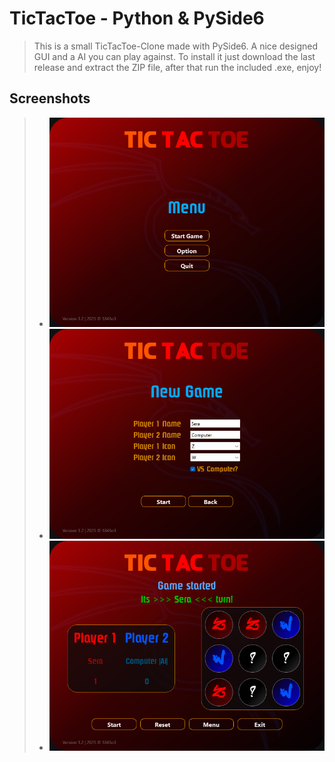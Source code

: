 # TicTacToe - Python & PySide6 #

>This is a small TicTacToe-Clone made with PySide6. A nice designed GUI and a AI you can play against.
>To install it just download the last release and extract the ZIP file, after that run the included .exe, enjoy!

## Screenshots ##

> - ![start](img/home_view.png)
> - ![create](img/new_game.png)
> - ![play](img/game_play.png)
